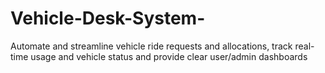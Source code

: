 # Vehicle-Desk-System-
Automate and streamline vehicle ride requests and allocations, track real-time usage and vehicle status and provide clear user/admin dashboards
